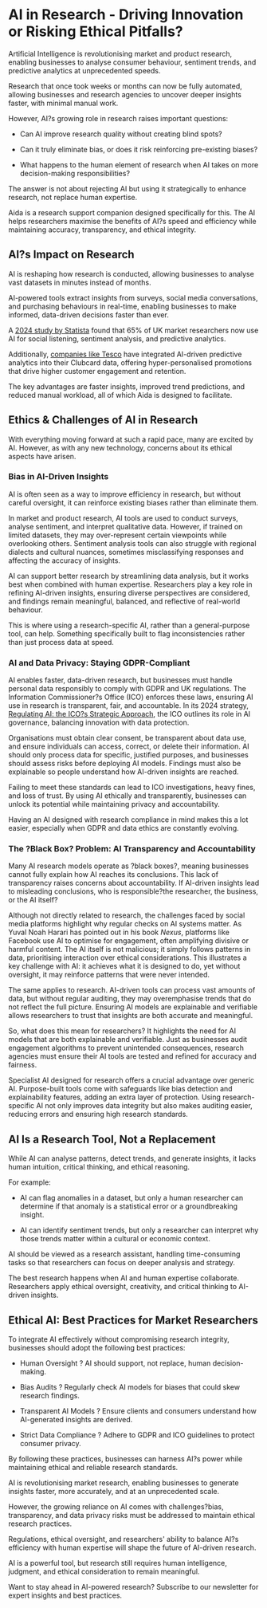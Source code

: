 # AI in Research - Driving Innovation or Risking Ethical Pitfalls?

Artificial Intelligence is revolutionising market and product research, enabling businesses to analyse consumer behaviour, sentiment trends, and predictive analytics at unprecedented speeds.

Research that once took weeks or months can now be fully automated, allowing businesses and research agencies to uncover deeper insights faster, with minimal manual work.

However, AI?s growing role in research raises important questions:

- Can AI improve research quality without creating blind spots?

- Can it truly eliminate bias, or does it risk reinforcing pre-existing biases?

- What happens to the human element of research when AI takes on more decision-making responsibilities?

The answer is not about rejecting AI but using it strategically to enhance research, not replace human expertise.

Aida is a research support companion designed specifically for this. The AI helps researchers maximise the benefits of AI?s speed and efficiency while maintaining accuracy, transparency, and ethical integrity.

## **AI?s Impact on Research**

AI is reshaping how research is conducted, allowing businesses to analyse vast datasets in minutes instead of months.

AI-powered tools extract insights from surveys, social media conversations, and purchasing behaviours in real-time, enabling businesses to make informed, data-driven decisions faster than ever.

A [2024 study by Statista](https://www.statista.com/statistics/1480115/ai-marketing-uk/) found that 65% of UK market researchers now use AI for social listening, sentiment analysis, and predictive analytics.

Additionally, [companies like Tesco](https://www.thegrocer.co.uk/news/tesco-exploring-how-ai-could-nudge-clubcard-customers/695600.article) have integrated AI-driven predictive analytics into their Clubcard data, offering hyper-personalised promotions that drive higher customer engagement and retention.

The key advantages are faster insights, improved trend predictions, and reduced manual workload, all of which Aida is designed to facilitate.

## Ethics & Challenges of AI in Research

With everything moving forward at such a rapid pace, many are excited by AI. However, as with any new technology, concerns about its ethical aspects have arisen.

### Bias in AI-Driven Insights

AI is often seen as a way to improve efficiency in research, but without careful oversight, it can reinforce existing biases rather than eliminate them.

In market and product research, AI tools are used to conduct surveys, analyse sentiment, and interpret qualitative data. However, if trained on limited datasets, they may over-represent certain viewpoints while overlooking others. Sentiment analysis tools can also struggle with regional dialects and cultural nuances, sometimes misclassifying responses and affecting the accuracy of insights.

AI can support better research by streamlining data analysis, but it works best when combined with human expertise. Researchers play a key role in refining AI-driven insights, ensuring diverse perspectives are considered, and findings remain meaningful, balanced, and reflective of real-world behaviour.

This is where using a research-specific AI, rather than a general-purpose tool, can help. Something specifically built to flag inconsistencies rather than just process data at speed.

### AI and Data Privacy: Staying GDPR-Compliant

AI enables faster, data-driven research, but businesses must handle personal data responsibly to comply with GDPR and UK regulations. The Information Commissioner?s Office (ICO) enforces these laws, ensuring AI use in research is transparent, fair, and accountable. In its 2024 strategy, [Regulating AI: the ICO?s Strategic Approach](https://ico.org.uk/media/about-the-ico/consultation-responses/4029424/regulating-ai-the-icos-strategic-approach.pdf), the ICO outlines its role in AI governance, balancing innovation with data protection.

Organisations must obtain clear consent, be transparent about data use, and ensure individuals can access, correct, or delete their information. AI should only process data for specific, justified purposes, and businesses should assess risks before deploying AI models. Findings must also be explainable so people understand how AI-driven insights are reached.

Failing to meet these standards can lead to ICO investigations, heavy fines, and loss of trust. By using AI ethically and transparently, businesses can unlock its potential while maintaining privacy and accountability.

Having an AI designed with research compliance in mind makes this a lot easier, especially when GDPR and data ethics are constantly evolving.

### The ?Black Box? Problem: AI Transparency and Accountability

Many AI research models operate as ?black boxes?, meaning businesses cannot fully explain how AI reaches its conclusions. This lack of transparency raises concerns about accountability. If AI-driven insights lead to misleading conclusions, who is responsible?the researcher, the business, or the AI itself?

Although not directly related to research, the challenges faced by social media platforms highlight why regular checks on AI systems matter. As Yuval Noah Harari has pointed out in his book *Nexus*, platforms like Facebook use AI to optimise for engagement, often amplifying divisive or harmful content. The AI itself is not malicious; it simply follows patterns in data, prioritising interaction over ethical considerations. This illustrates a key challenge with AI: it achieves what it is designed to do, yet without oversight, it may reinforce patterns that were never intended.

The same applies to research. AI-driven tools can process vast amounts of data, but without regular auditing, they may overemphasise trends that do not reflect the full picture. Ensuring AI models are explainable and verifiable allows researchers to trust that insights are both accurate and meaningful.

So, what does this mean for researchers? It highlights the need for AI models that are both explainable and verifiable. Just as businesses audit engagement algorithms to prevent unintended consequences, research agencies must ensure their AI tools are tested and refined for accuracy and fairness.

Specialist AI designed for research offers a crucial advantage over generic AI. Purpose-built tools come with safeguards like bias detection and explainability features, adding an extra layer of protection. Using research-specific AI not only improves data integrity but also makes auditing easier, reducing errors and ensuring high research standards.

## AI Is a Research Tool, Not a Replacement

While AI can analyse patterns, detect trends, and generate insights, it lacks human intuition, critical thinking, and ethical reasoning.

For example:

- AI can flag anomalies in a dataset, but only a human researcher can determine if that anomaly is a statistical error or a groundbreaking insight.

- AI can identify sentiment trends, but only a researcher can interpret why those trends matter within a cultural or economic context.

AI should be viewed as a research assistant, handling time-consuming tasks so that researchers can focus on deeper analysis and strategy.

The best research happens when AI and human expertise collaborate. Researchers apply ethical oversight, creativity, and critical thinking to AI-driven insights.

## Ethical AI: Best Practices for Market Researchers

To integrate AI effectively without compromising research integrity, businesses should adopt the following best practices:

- Human Oversight ? AI should support, not replace, human decision-making.

- Bias Audits ? Regularly check AI models for biases that could skew research findings.

- Transparent AI Models ? Ensure clients and consumers understand how AI-generated insights are derived.

- Strict Data Compliance ? Adhere to GDPR and ICO guidelines to protect consumer privacy.

By following these practices, businesses can harness AI?s power while maintaining ethical and reliable research standards.

AI is revolutionising market research, enabling businesses to generate insights faster, more accurately, and at an unprecedented scale.

However, the growing reliance on AI comes with challenges?bias, transparency, and data privacy risks must be addressed to maintain ethical research practices.

Regulations, ethical oversight, and researchers' ability to balance AI?s efficiency with human expertise will shape the future of AI-driven research.

AI is a powerful tool, but research still requires human intelligence, judgment, and ethical consideration to remain meaningful.

Want to stay ahead in AI-powered research? Subscribe to our newsletter for expert insights and best practices.
